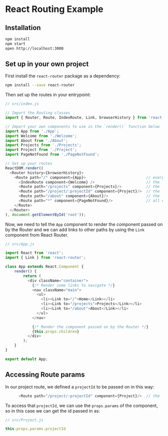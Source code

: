 # React Routing Example

## Installation

```bash
npm install
npm start
open http://localhost:3000
```

## Set up in your own project

First install the `react-router` package as a dependency:

```bash
npm install --save react-router
```

Then set up the routes in your entrypoint:

```js
// src/index.js

// Import the Routing classes
import { Router, Route, IndexRoute, Link, browserHistory } from 'react-router';

// Import your own components to use in the `render()` function below
import App from './App';
import Welcome from './Welcome';
import About from './About';
import Projects from './Projects';
import Project from './Project';
import PageNotFound from './PageNotFound';

// Set up your routes
ReactDOM.render((
  <Router history={browserHistory}>
    <Route path="/" component={App}>                           // everything will be under the `App` component
      <IndexRoute component={Welcome} />                       // the `Welcome` component will be rendered on `/`
      <Route path="/projects" component={Projects}/>           // the `Projects` component will be rendered on `/projects`
      <Route path="/project/:projectId" component={Project}/>  // the `Project` component will be rendered on `/project/<id>`
      <Route path="/about" component={About}/>                 // the `About` component will be rendered on `/about`
      <Route path="*" component={PageNotFound}/>               // all other routes will render `PageNotFound`
    </Route>
  </Router>
), document.getElementById('root'));
```

Now, we need to tell the `App` component to render the component passed
on by the Router and we can add links to other paths by using the `Link`
component from React Router.

```js
// src/App.js

import React from 'react';
import { Link } from 'react-router';

class App extends React.Component {
    render() {
        return (
          <div className="container">
            {/* Render some links to navigate */}
            <nav className="main">
              <ul>
                <li><Link to="/">Home</Link></li>
                <li><Link to="/projects">Projects</Link></li>
                <li><Link to="/about">About</Link></li>
              </ul>
            </nav>

            {/* Render the component passed on by the Router */}
            {this.props.children}
          </div>
        );
    }
}

export default App;
```

## Accessing Route params

In our project route, we defined a `projectId` to be passed on in this
way:

```js
      <Route path="/project/:projectId" component={Project}/>  // the `Project` component will be rendered on `/project/<id>`
```

To access that `projectId`, we can use the `props.params` of the
component, so in this case we can get the id passed in as:

```js
// src/Project.js

this.props.params.projectId
```
